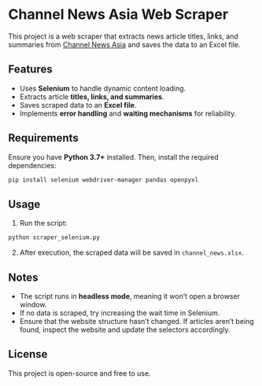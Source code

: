 # Channel News Asia Web Scraper

This project is a web scraper that extracts news article titles, links, and summaries from [Channel News Asia](https://www.channelnewsasia.com/) and saves the data to an Excel file.

## Features
- Uses **Selenium** to handle dynamic content loading.
- Extracts article **titles, links, and summaries**.
- Saves scraped data to an **Excel file**.
- Implements **error handling** and **waiting mechanisms** for reliability.

## Requirements
Ensure you have **Python 3.7+** installed. Then, install the required dependencies:

```bash
pip install selenium webdriver-manager pandas openpyxl
```

## Usage
1. Run the script:

```bash
python scraper_selenium.py
```

2. After execution, the scraped data will be saved in `channel_news.xlsx`.

## Notes
- The script runs in **headless mode**, meaning it won’t open a browser window.
- If no data is scraped, try increasing the wait time in Selenium.
- Ensure that the website structure hasn’t changed. If articles aren’t being found, inspect the website and update the selectors accordingly.

## License
This project is open-source and free to use.

